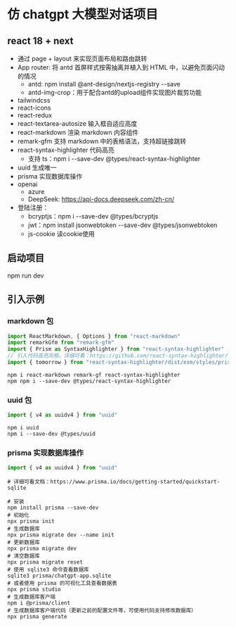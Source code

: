 # 仿 chatgpt 大模型对话项目

## react 18 + next

- 通过 page + layout 来实现页面布局和路由跳转
- App router: 将 antd 首屏样式按需抽离并植入到 HTML 中，以避免页面闪动的情况
  - antd: npm install @ant-design/nextjs-registry --save
  - antd-img-crop：用于配合antd的upload组件实现图片裁剪功能
- tailwindcss
- react-icons
- react-redux
- react-textarea-autosize 输入框自适应高度
- react-markdown 渲染 markdown 内容组件
- remark-gfm 支持 markdown 中的表格语法，支持超链接跳转
- react-syntax-highlighter 代码高亮
  - 支持 ts：npm i --save-dev @types/react-syntax-highlighter
- uuid 生成唯一
- prisma 实现数据库操作
- openai
  - azure
  - DeepSeek: <https://api-docs.deepseek.com/zh-cn/>
- 登陆注册：
  - bcryptjs：npm i --save-dev @types/bcryptjs
  - jwt：npm install jsonwebtoken --save-dev @types/jsonwebtoken
  - js-cookie 读cookie使用

## 启动项目

npm run dev

## 引入示例

### markdown 包

```javascript
import ReactMarkdown, { Options } from "react-markdown"
import remarkGfm from "remark-gfm"
import { Prism as SyntaxHighlighter } from "react-syntax-highlighter"
// 引入代码高亮风格，详细可看：https://github.com/react-syntax-highlighter/react-syntax-highlighter/tree/master/src/styles/prism
import { tomorrow } from "react-syntax-highlighter/dist/esm/styles/prism"
```

```shell
npm i react-markdown remark-gf react-syntax-highlighter
npm npm i --save-dev @types/react-syntax-highlighter
```

### uuid 包

```javascript
import { v4 as uuidv4 } from "uuid"
```

```shell
npm i uuid
npm i --save-dev @types/uuid
```

### prisma 实现数据库操作

```javascript
import { v4 as uuidv4 } from "uuid"
```

```shell
# 详细可看文档：https://www.prisma.io/docs/getting-started/quickstart-sqlite

# 安装
npm install prisma --save-dev
# 初始化
npx prisma init
# 生成数据库
npx prisma migrate dev --name init
# 更新数据库
npx prisma migrate dev
# 清空数据库
npx prisma migrate reset
# 使用 sqlite3 命令查看数据库
sqlite3 prisma/chatgpt-app.sqlite
# 或者使用 prisma 的可视化工具查看数据表
npx prisma studio
# 生成数据库客户端
npm i @prisma/client
# 生成数据库客户端代码（更新之前的配置文件等，可使用代码支持修改数据库）
npx prisma generate
